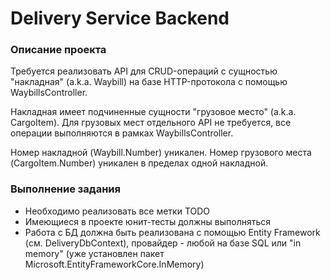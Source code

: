 # Delivery Service Backend

### Описание проекта

Требуется реализовать API для CRUD-операций с сущностью "накладная" (a.k.a. Waybill)
на базе HTTP-протокола с помощью WaybillsController.

Накладная имеет подчиненные сущности "грузовое место" (a.k.a. CargoItem).
Для грузовых мест отдельного API не требуется, все операции выполняются в рамках
WaybillsController.

Номер накладной (Waybill.Number) уникален.
Номер грузового места (CargoItem.Number) уникален в пределах одной накладной.

### Выполнение задания

- Необходимо реализовать все метки TODO
- Имеющиеся в проекте юнит-тесты должны выполняться
- Работа с БД должна быть реализована с помощью Entity Framework (см. DeliveryDbContext), 
провайдер - любой на базе SQL или "in memory" (уже установлен пакет Microsoft.EntityFrameworkCore.InMemory)

